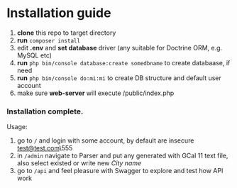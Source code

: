 # Installation guide

1. **clone** this repo to target directory
2. **run** `composer install`
3. edit **.env** and **set database** driver (any suitable for Doctrine ORM, e.g. MySQL etc)
4. **run** `php bin/console database:create somedbname` to create databaase, if need
5. **run** `php bin/console do:mi:mi` to create DB structure and default user account
6. make sure **web-server** will execute /public/index.php
### Installation complete.

Usage:
1. go to `/` and login with some account, by default are insecure test@test.com\555
2. in `/admin` navigate to Parser and put any generated with GCal 11 text file, also select existed or write new _City name_
3. go to `/api` and feel pleasure with Swagger to explore and test how API work
